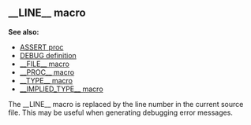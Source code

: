 ## \_\_LINE\_\_ macro
**See also:**
*   [ASSERT proc](/proc/ASSERT)
*   [DEBUG definition](/DM/preprocessor/define/DEBUG)
*   [\_\_FILE\_\_ macro](/DM/preprocessor/__FILE__)
*   [\_\_PROC\_\_ macro](/DM/preprocessor/__PROC__)
*   [\_\_TYPE\_\_ macro](/DM/preprocessor/__TYPE__)
*   [\_\_IMPLIED_TYPE\_\_ macro](/DM/preprocessor/__IMPLIED_TYPE__)


The \_\_LINE\_\_ macro is replaced by the line number in the
current source file. This may be useful when generating debugging error
messages.